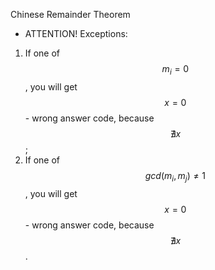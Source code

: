 Chinese Remainder Theorem
- ATTENTION! Exceptions:
1) If one of $$m_{i} = 0$$, you will get $$x = 0$$ - wrong answer code, because $$\nexists x$$;
2) If one of $$gcd(m_{i}, m_{j}) \neq 1$$, you will get $$x = 0$$ - wrong answer code, because $$\nexists x$$.
